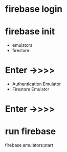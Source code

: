 # firebase login
# firebase init
- emulators
- firestore

# Enter ->>>>
- Authentication Emulator
- Firestore Emulator

# Enter ->>>>

# run firebase 
firebase emulators:start